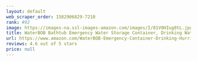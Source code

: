```yaml
---
layout: default 
﻿web_scraper_order: 1582906829-7210
rank: #92
image: https://images-na.ssl-images-amazon.com/images/I/81V0HIug8tL.jpg
title: WaterBOB Bathtub Emergency Water Storage Container, Drinking Water Storage, Hurricane Survival, BPA-Free (100 Gallon) (1)
url: https://www.amazon.com/WaterBOB-Emergency-Container-Drinking-Hurricane/dp/B001AXLUX2/ref=zg_mw_hi_92?_encoding=UTF8&psc=1&refRID=DCHN01BKZ4RN4FT7PJ7H
reviews: 4.6 out of 5 stars
price: null
---
```

